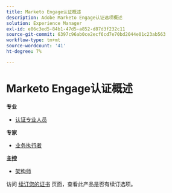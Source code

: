 ```yaml
---
title: Marketo Engage认证概述
description: Adobe Marketo Engage认证选项概述
solution: Experience Manager
exl-id: e86c3ed5-84b1-47d5-a852-d87d3f232c11
source-git-commit: 6397c96ab0ce2ecf6cd7e70bd2044e01c23ab563
workflow-type: tm+mt
source-wordcount: '41'
ht-degree: 7%

---
```


# Marketo Engage认证概述

**专业**

* [认证专业人员](/help/certifications/ame/ame-p.md) <!--AD0-E555-->

**专家**

* [业务执行者](/help/certifications/ame/ame-e-business.md) <!--AD0-E559-->

**主控**

* [架构师](/help/certifications/ame/ame-m-architect.md) <!--AD0-E556-->

访问 [续订您的证书](/help/certifications/renew.md) 页面，查看此产品是否有续订选项。
